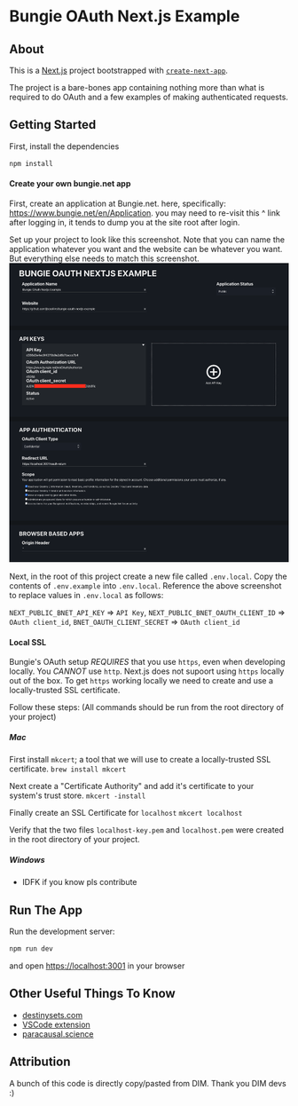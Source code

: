 
# Bungie OAuth Next.js Example

## About
This is a [Next.js](https://nextjs.org/) project bootstrapped with [`create-next-app`](https://github.com/vercel/next.js/tree/canary/packages/create-next-app).

The project is a bare-bones app containing nothing more than what is required to do OAuth and a few examples of making authenticated requests.

## Getting Started

First, install the dependencies

```bash
npm install
```

#### Create your own bungie.net app
First, create an application at Bungie.net.
here, specifically: https://www.bungie.net/en/Application.
you may need to re-visit this ^ link after logging in, it tends to dump you at the site root after login.

Set up your project to look like this screenshot. Note that you can name the application whatever you want and the website can be whatever you want. But everything else needs to match this screenshot.
![Bungie App Setup Screenshot](readme-images/setup.png)


Next, in the root of this project create a new file called `.env.local`.
Copy the contents of `.env.example` into `.env.local`.
Reference the above screenshot to replace values in `.env.local` as follows:

`NEXT_PUBLIC_BNET_API_KEY` => `API Key`,
`NEXT_PUBLIC_BNET_OAUTH_CLIENT_ID` => `OAuth client_id`,
`BNET_OAUTH_CLIENT_SECRET` => `OAuth client_id`

#### Local SSL
Bungie's OAuth setup *REQUIRES* that you use `https`, even when developing locally. You *CANNOT* use `http`. Next.js does not supoort using `https` locally out of the box. To get `https` working locally we need to create and use a locally-trusted SSL certificate.

Follow these steps: (All commands should be run from the root directory of your project)
##### Mac
First install `mkcert`; a tool that we will use to create a locally-trusted SSL certificate.
`brew install mkcert`

Next create a "Certificate Authority" and add it's certificate to your system's trust store.
`mkcert -install`

Finally create an SSL Certificate for `localhost`
`mkcert localhost`

Verify that the two files `localhost-key.pem` and `localhost.pem` were created in the root directory of your project.

##### Windows
- IDFK if you know pls contribute

## Run The App
Run the development server:

```bash
npm run dev
```

and open [https://localhost:3001](https://localhost:3001) in your browser

## Other Useful Things To Know
- [destinysets.com](https://data.destinysets.com)
- [VSCode extension](https://marketplace.visualstudio.com/items?itemName=d2api.d2-defs-lookup)
- [paracausal.science](https://paracausal.science/guide/api/app-setup)

## Attribution
A bunch of this code is directly copy/pasted from DIM. Thank you DIM devs :)
